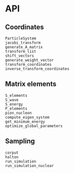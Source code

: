 # API 

## Coordinates
```@docs
ParticleSystem
jacobi_transform
generate_A_matrix
transform_list
shift_vectors
generate_weight_vector
transform_coordinates
inverse_transform_coordinates
```

## Matrix elements

```@docs
S_elements
S_wave
S_energy
P_elements
pion_nucleon
compute_eigen_system
get_minimum_energy
optimize_global_parameters
```

## Sampling

```@docs
corput
halton
run_simulation
run_simulation_nuclear
```
